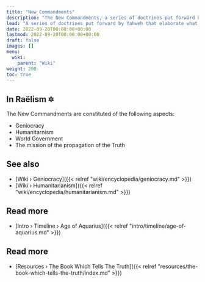 ```yaml
---
title: "New Commandments"
description: "The New Commandments, a series of doctrines put forward by Yahweh that elaborate what humanity could take into account in order to progress and usher into the Golden Age, now at the beginning of the Age of Aquarius."
lead: "A series of doctrines put forward by Yahweh that elaborate what humanity could take into account in order to progress and usher into the Golden Age, now at the beginning of the Age of Aquarius."
date: 2022-09-20T00:00:00+00:00
lastmod: 2022-09-20T00:00:00+00:00
draft: false
images: []
menu:
  wiki:
    parent: "Wiki"
weight: 200
toc: true
---
```


## In Raëlism 🔯

The New Commandments are constituted of the following aspects:

- Geniocracy
- Humanitarnism
- World Government
- The mission of the propagation of the Truth

## See also

- [Wiki › Geniocracy]({{< relref "wiki/encyclopedia/geniocracy.md" >}})
- [Wiki › Humanitarianism]({{< relref "wiki/encyclopedia/humanitarianism.md" >}})

## Read more

- [Intro › Timeline › Age of Aquarius]({{< relref "intro/timeline/age-of-aquarius.md" >}})

## Read more

- [Resources › The Book Which Tells The Truth]({{< relref "resources/the-book-which-tells-the-truth/index.md" >}})
